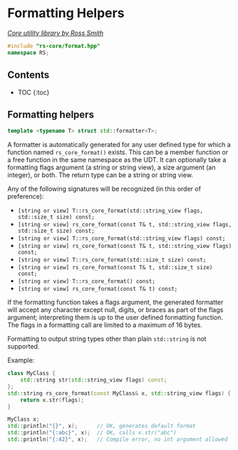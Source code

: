 # Formatting Helpers

_[Core utility library by Ross Smith](index.html)_

```c++
#include "rs-core/format.hpp"
namespace RS;
```

## Contents

* TOC
{:toc}

## Formatting helpers

```c++
template <typename T> struct std::formatter<T>;
```

A formatter is automatically generated for any user defined type for which a
function named `rs_core_format()` exists. This can be a member function or a
free function in the same namespace as the UDT. It can optionally take a
formatting flags argument (a string or string view), a size argument
(an integer), or both. The return type can be a string or string view.

Any of the following signatures will be recognized (in this order of
preference):

* `[string or view] T::rs_core_format(std::string_view flags,
    std::size_t size) const;`
* `[string or view] rs_core_format(const T& t, std::string_view flags,
    std::size_t size) const;`
* `[string or view] T::rs_core_format(std::string_view flags) const;`
* `[string or view] rs_core_format(const T& t,
    std::string_view flags) const;`
* `[string or view] T::rs_core_format(std::size_t size) const;`
* `[string or view] rs_core_format(const T& t, std::size_t size) const;`
* `[string or view] T::rs_core_format() const;`
* `[string or view] rs_core_format(const T& t) const;`

If the formatting function takes a flags argument, the generated formatter
will accept any character except null, digits, or braces as part of the flags
argument; interpreting them is up to the user defined formatting function.
The flags in a formatting call are limited to a maximum of 16 bytes.

Formatting to output string types other than plain `std::string` is not
supported.

Example:

```c++
class MyClass {
    std::string str(std::string_view flags) const;
};
std::string rs_core_format(const MyClass& x, std::string_view flags) {
    return x.str(flags);
}

MyClass x;
std::println("{}", x);      // OK, generates default format
std::println("{:abc}", x);  // OK, calls x.str("abc")
std::println("{:42}", x);   // Compile error, no int argument allowed
```
